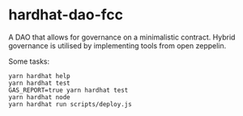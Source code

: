 # hardhat-dao-fcc
A DAO that allows for governance on a minimalistic contract. Hybrid governance is utilised by implementing tools from open zeppelin. 

Some tasks: 

```
yarn hardhat help
yarn hardhat test
GAS_REPORT=true yarn hardhat test
yarn hardhat node
yarn hardhat run scripts/deploy.js
```
